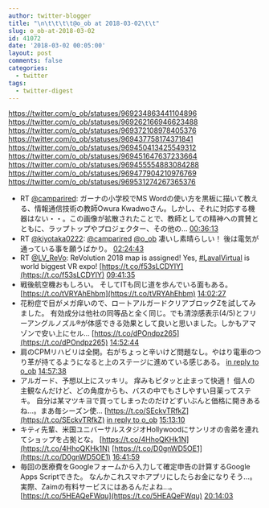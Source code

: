 ```yaml
---
author: twitter-blogger
title: "\n\t\t\t\t@o_ob at 2018-03-02\t\t"
slug: o_ob-at-2018-03-02
id: 41072
date: '2018-03-02 00:05:00'
layout: post
comments: false
categories:
  - twitter
tags:
  - twitter-digest
---
```


https://twitter.com/o_ob/statuses/969234863441104896 https://twitter.com/o_ob/statuses/969262166946623488 https://twitter.com/o_ob/statuses/969372108978405376 https://twitter.com/o_ob/statuses/969437758174371841 https://twitter.com/o_ob/statuses/969450413425549312 https://twitter.com/o_ob/statuses/969451647637233664 https://twitter.com/o_ob/statuses/969455554883084288 https://twitter.com/o_ob/statuses/969477904210976769 https://twitter.com/o_ob/statuses/969531274267365376  

*   RT [@camparired](https://twitter.com/camparired): ガーナの小学校でMS Wordの使い方を黒板に描いて教える、情報通信技術の教師Owura Kwadwoさん。しかし、それに対応する機器はない・・。この画像が拡散されたことで、教師としての精神への賞賛とともに、ラップトップやプロジェクター、その他の… [00:36:13](https://twitter.com/o_ob/statuses/969234863441104896)
*   RT [@kiyotaka0222](https://twitter.com/kiyotaka0222): [@camparired](https://twitter.com/camparired) [@o_ob](https://twitter.com/o_ob) 凄いし素晴らしい！ 後は電気が通っている事を願うばかり。 [02:24:43](https://twitter.com/o_ob/statuses/969262166946623488)
*   RT [@LV_ReVo](https://twitter.com/LV_ReVo): ReVolution 2018 map is assigned! Yes, [#LavalVirtual](https://twitter.com/search?q=%23LavalVirtual&src=hash) is world biggest VR expo! [https://t.co/f53sLCDYIY](https://t.co/f53sLCDYIY) [09:41:35](https://twitter.com/o_ob/statuses/969372108978405376)
*   戦後航空機おもしろい。 そしてITも同じ道を歩んでいる面もある。 [https://t.co/tVRYAhEhbm](https://t.co/tVRYAhEhbm) [14:02:27](https://twitter.com/o_ob/statuses/969437758174371841)
*   花粉症で目がメガ痒いので、ロートアルガードクリアブロックZを試してみました。 有効成分は他社の同等品と全く同じ。でも清涼感表示(4/5)とフリーアングルノズル®︎が体感できる効果として良いと思いました。しかもアマゾンで安い上にセル… [https://t.co/dPOndpz265](https://t.co/dPOndpz265) [14:52:44](https://twitter.com/o_ob/statuses/969450413425549312)
*   肩のCPMリハビリは全開。右がちょっと辛いけど問題なし。やはり電車のつり革が持てるようになると上のステージに進めている感じある。 [in reply to o_ob](https://twitter.com/o_ob/statuses/951159594302058496) [14:57:38](https://twitter.com/o_ob/statuses/969451647637233664)
*   アルガード、予想以上にスッキリ。 痒みもピタッと止まって快適！ 個人の主観なんだけど、どの角度からも、バスの中でもさしやすい目薬ってステキ。 自分は某マツキヨで買ってしまったのだけどずいぶんと価格に開きあるね…。まあ毎シーズン使… [https://t.co/SEckvTRfkZ](https://t.co/SEckvTRfkZ) [in reply to o_ob](https://twitter.com/o_ob/statuses/950305857174061056) [15:13:10](https://twitter.com/o_ob/statuses/969455554883084288)
*   キティ先輩、米国ユニバーサルスタジオHollywoodにサンリオの舎弟を連れてショップを占拠とな。 [https://t.co/4HhoQKHk1N](https://t.co/4HhoQKHk1N) [https://t.co/D0gnWD5OE1](https://t.co/D0gnWD5OE1) [16:41:59](https://twitter.com/o_ob/statuses/969477904210976769)
*   毎回の医療費をGoogleフォームから入力して確定申告の計算するGoogle Apps Scriptできた。 なんかこれスマホアプリにしたらお金になりそう…。 実際、Zaimの有料サービスにはあるんだよね…。 [https://t.co/5HEAQeFWqu](https://t.co/5HEAQeFWqu) [20:14:03](https://twitter.com/o_ob/statuses/969531274267365376)